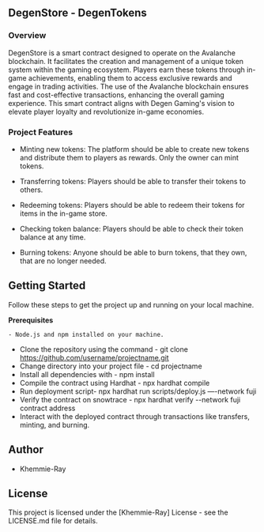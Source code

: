 ## DegenStore - DegenTokens

### Overview 

DegenStore is a smart contract designed to operate on the Avalanche blockchain. It facilitates the creation and management of a unique token system within the gaming ecosystem. Players earn these tokens through in-game achievements, enabling them to access exclusive rewards and engage in trading activities. The use of the Avalanche blockchain ensures fast and cost-effective transactions, enhancing the overall gaming experience. This smart contract aligns with Degen Gaming's vision to elevate player loyalty and revolutionize in-game economies.


### Project Features

- Minting new tokens: The platform should be able to create new tokens and distribute them to players as rewards. Only the owner can mint tokens.

- Transferring tokens: Players should be able to transfer their tokens to others.

- Redeeming tokens: Players should be able to redeem their tokens for items in the in-game store.

- Checking token balance: Players should be able to check their token balance at any time.

- Burning tokens: Anyone should be able to burn tokens, that they own, that are no longer needed.


## Getting Started

Follow these steps to get the project up and running on your local machine.

**Prerequisites**

    - Node.js and npm installed on your machine.

- Clone the repository using the command - git clone https://github.com/username/projectname.git
- Change directory into your project file - cd projectname
- Install all dependencies with - npm install
- Compile the contract using Hardhat - npx hardhat compile 
- Run deployment script- npx hardhat run scripts/deploy.js —-network fuji 
- Verify the contract on snowtrace - npx hardhat verify --network fuji contract address
- Interact with the deployed contract through transactions like transfers, minting, and burning.

## Author

- Khemmie-Ray


## License

This project is licensed under the [Khemmie-Ray] License - see the LICENSE.md file for details.